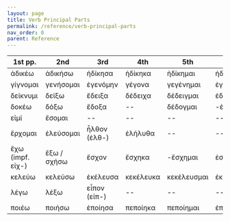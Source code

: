 ```yaml
---
layout: page
title: Verb Principal Parts
permalink: /reference/verb-principal-parts
nav_order: 0
parent: Reference
---
```


| 1st pp. | 2nd | 3rd | 4th | 5th | 6th |
| ----------- | ----------- | ----------- | ----------- | ----------- | ----------- |
| ἀδικέω | ἀδικήσω | ἠδίκησα | ἠδίκηκα | ἠδίκημαι | ἠδικήθην |
| γίγνομαι | γενήσομαι | ἐγενόμην | γέγονα | γεγένημαι | ἐγενήθην |
| δείκνυμι | δείξω | ἔδειξα | δέδειχα | δέδειγμαι | ἐδείχθην |
| δοκέω | δόξω | ἔδοξα | -- | δέδογμαι | -ἐδόχθην |
| εἰμί | ἔσομαι | -- | -- | -- | -- |
| ἔρχομαι | ἐλεύσομαι | ἦλθον<br>(ἐλθ-) | ἐλήλυθα | -- | -- |
| ἔχω<br>(impf. εἰχ-) | ἕξω / σχήσω | ἔσχον | ἔσχηκα | -ἔσχημαι | ἐσχέθην |
| κελεύω | κελεύσω | ἐκέλευσα | κεκέλευκα | κεκέλευσμαι | ἐκελεύσθην |
| λέγω | λέξω | εἶπον<br>(εἰπ-) | -- | -- | -- |
| ποιέω | ποιήσω | ἐποίησα | πεποίηκα | πεποίημαι | ἐποιήθην |
